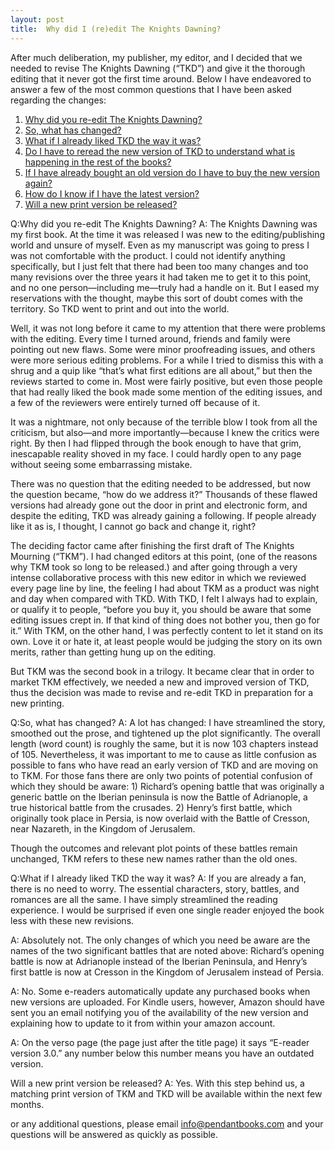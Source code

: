 ```yaml
---
layout: post
title:  Why did I (re)edit The Knights Dawning?
---
```


After much deliberation, my publisher, my editor, and I decided that we needed to revise The Knights Dawning (“TKD”) and give it the thorough editing that it never got the first time around. Below I have endeavored to answer a few of the most common questions that I have been asked regarding the changes:

1. [Why did you re-edit The Knights Dawning?](#q1)
2. [So, what has changed?](#q2)
3. [What if I already liked TKD the way it was?](#q3)
4. [Do I have to reread the new version of TKD to understand what is happening in the rest of the books?](#q4)
5. [If I have already bought an old version do I have to buy the new version again?](#q5)
6. [How do I know if I have the latest version?](#q6)
7. [Will a new print version be released?](#q7)

<!--more-->

<a name="q1">Q:Why did you re-edit The Knights Dawning?</a>
A: The Knights Dawning was my first book. At the time it was released I was new to the editing/publishing world and unsure of myself. Even as my manuscript was going to press I was not comfortable with the product. I could not identify anything specifically, but I just felt that there had been too many changes and too many revisions over the three years it had taken me to get it to this point, and no one person—including me—truly had a handle on it. But I eased my reservations with the thought, maybe this sort of doubt comes with the territory. So TKD went to print and out into the world.

Well, it was not long before it came to my attention that there were problems with the editing. Every time I turned around, friends and family were pointing out new flaws. Some were minor proofreading issues, and others were more serious editing problems. For a while I tried to dismiss this with a shrug and a quip like “that’s what first editions are all about,” but then the reviews started to come in. Most were fairly positive, but even those people that had really liked the book made some mention of the editing issues, and a few of the reviewers were entirely turned off because of it.

It was a nightmare, not only because of the terrible blow I took from all the criticism, but also—and more importantly—because I knew the critics were right. By then I had flipped through the book enough to have that grim, inescapable reality shoved in my face. I could hardly open to any page without seeing some embarrassing mistake.

There was no question that the editing needed to be addressed, but now the question became, “how do we address it?” Thousands of these flawed versions had already gone out the door in print and electronic form, and despite the editing, TKD was already gaining a following. If people already like it as is, I thought, I cannot go back and change it, right?

The deciding factor came after finishing the first draft of The Knights Mourning (“TKM”). I had changed editors at this point, (one of the reasons why TKM took so long to be released.) and after going through a very intense collaborative process with this new editor in which we reviewed every page line by line, the feeling I had about TKM as a product was night and day when compared with TKD. With TKD, I felt I always had to explain, or qualify it to people, “before you buy it, you should be aware that some editing issues crept in. If that kind of thing does not bother you, then go for it.” With TKM, on the other hand, I was perfectly content to let it stand on its own. Love it or hate it, at least people would be judging the story on its own merits, rather than getting hung up on the editing.

But TKM was the second book in a trilogy. It became clear that in order to market TKM effectively, we needed a new and improved version of TKD, thus the decision was made to revise and re-edit TKD in preparation for a new printing.

<a name="q2">Q:So, what has changed?</a>
A: A lot has changed: I have streamlined the story, smoothed out the prose, and tightened up the plot significantly. The overall length (word count) is roughly the same, but it is now 103 chapters instead of 105. Nevertheless, it was important to me to cause as little confusion as possible to fans who have read an early version of TKD and are moving on to TKM. For those fans there are only two points of potential confusion of which they should be aware: 1) Richard’s opening battle that was originally a generic battle on the Iberian peninsula is now the Battle of Adrianople, a true historical battle from the crusades. 2) Henry’s first battle, which originally took place in Persia, is now overlaid with the Battle of Cresson, near Nazareth, in the Kingdom of Jerusalem.

Though the outcomes and relevant plot points of these battles remain unchanged, TKM refers to these new names rather than the old ones.

<a name="q3">Q:What if I already liked TKD the way it was?</a>
A: If you are already a fan, there is no need to worry. The essential characters, story, battles, and romances are all the same. I have simply streamlined the reading experience. I would be surprised if even one single reader enjoyed the book less with these new revisions.

<a name="q4">A</a>: Absolutely not. The only changes of which you need be aware are the names of the two significant battles that are noted above: Richard’s opening battle is now at Adrianople instead of the Iberian Peninsula, and Henry’s first battle is now at Cresson in the Kingdom of Jerusalem instead of Persia.

<a name="q5">A</a>: No. Some e-readers automatically update any purchased books when new versions are uploaded. For Kindle users, however, Amazon should have sent you an email notifying you of the availability of the new version and explaining how to update to it from within your amazon account.

<a name="q6">A</a>: On the verso page (the page just after the title page) it says “E-reader version 3.0.” any number below this number means you have an outdated version.

<a name="q7">Will a new print version be released?</a>
A: Yes. With this step behind us, a matching print version of TKM and TKD will be available within the next few months.

or any additional questions, please email info@pendantbooks.com and your questions will be answered as quickly as possible.
